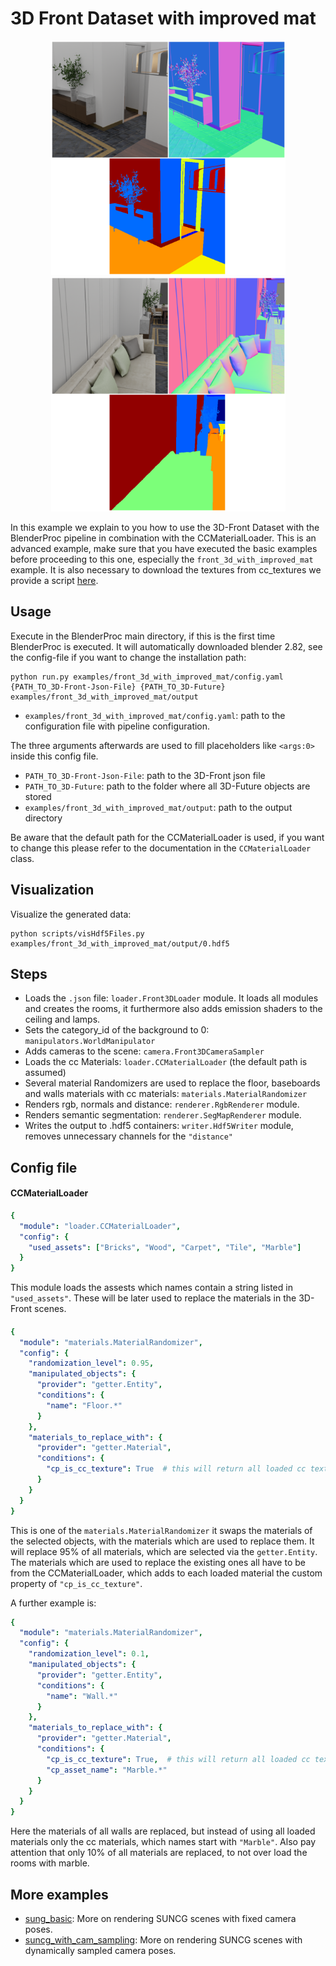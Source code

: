 # 3D Front Dataset with improved mat 

<p align="center">
<img src="rendering_0.png" alt="Front readme image" width=375>
<img src="rendering_1.png" alt="Front readme image" width=375>
</p>

In this example we explain to you how to use the 3D-Front Dataset with the BlenderProc pipeline in combination with the CCMaterialLoader.
This is an advanced example, make sure that you have executed the basic examples before proceeding to this one, especially the `front_3d_with_improved_mat` example.
It is also necessary to download the textures from cc_textures we provide a script [here](../../scripts/download_cc_textures.py).

## Usage

Execute in the BlenderProc main directory, if this is the first time BlenderProc is executed. It will automatically downloaded blender 2.82, see the config-file if you want to change the installation path:

```
python run.py examples/front_3d_with_improved_mat/config.yaml {PATH_TO_3D-Front-Json-File} {PATH_TO_3D-Future} examples/front_3d_with_improved_mat/output 
```

* `examples/front_3d_with_improved_mat/config.yaml`: path to the configuration file with pipeline configuration.

The three arguments afterwards are used to fill placeholders like `<args:0>` inside this config file.
* `PATH_TO_3D-Front-Json-File`: path to the 3D-Front json file 
* `PATH_TO_3D-Future`: path to the folder where all 3D-Future objects are stored 
* `examples/front_3d_with_improved_mat/output`: path to the output directory

Be aware that the default path for the CCMaterialLoader is used, if you want to change this please refer to the documentation in the `CCMaterialLoader` class.

## Visualization

Visualize the generated data:

```
python scripts/visHdf5Files.py examples/front_3d_with_improved_mat/output/0.hdf5
```

## Steps

* Loads the `.json` file: `loader.Front3DLoader` module. It loads all modules and creates the rooms, it furthermore also adds emission shaders to the ceiling and lamps.
* Sets the category_id of the background to 0: `manipulators.WorldManipulator`
* Adds cameras to the scene: `camera.Front3DCameraSampler`
* Loads the cc Materials: `loader.CCMaterialLoader` (the default path is assumed)
* Several material Randomizers are used to replace the floor, baseboards and walls materials with cc materials: `materials.MaterialRandomizer`
* Renders rgb, normals and distance: `renderer.RgbRenderer` module.
* Renders semantic segmentation: `renderer.SegMapRenderer` module.
* Writes the output to .hdf5 containers: `writer.Hdf5Writer` module, removes unnecessary channels for the `"distance"`

## Config file

#### CCMaterialLoader

```yaml
{
  "module": "loader.CCMaterialLoader",
  "config": {
    "used_assets": ["Bricks", "Wood", "Carpet", "Tile", "Marble"]
  }
}
```

This module loads the assests which names contain a string listed in `"used_assets"`.
These will be later used to replace the materials in the 3D-Front scenes.

#### 

```yaml
{
  "module": "materials.MaterialRandomizer",
  "config": {
    "randomization_level": 0.95,
    "manipulated_objects": {
      "provider": "getter.Entity",
      "conditions": {
        "name": "Floor.*"
      }
    },
    "materials_to_replace_with": {
      "provider": "getter.Material",
      "conditions": {
        "cp_is_cc_texture": True  # this will return all loaded cc textures
      }
    }
  }
}
```

This is one of the `materials.MaterialRandomizer` it swaps the materials of the selected objects, with the materials which are used to replace them.
It will replace 95% of all materials, which are selected via the `getter.Entity`. 
The materials which are used to replace the existing ones all have to be from the CCMaterialLoader, which adds to each loaded material the custom property of `"cp_is_cc_texture"`.

A further example is: 

```yaml
{
  "module": "materials.MaterialRandomizer",
  "config": {
    "randomization_level": 0.1,
    "manipulated_objects": {
      "provider": "getter.Entity",
      "conditions": {
        "name": "Wall.*"
      }
    },
    "materials_to_replace_with": {
      "provider": "getter.Material",
      "conditions": {
        "cp_is_cc_texture": True,  # this will return all loaded cc textures
        "cp_asset_name": "Marble.*"
      }
    }
  }
}
```

Here the materials of all walls are replaced, but instead of using all loaded materials only the cc materials, which names start with `"Marble"`.
Also pay attention that only 10% of all materials are replaced, to not over load the rooms with marble.

## More examples

* [sung_basic](../suncg_basic): More on rendering SUNCG scenes with fixed camera poses.
* [suncg_with_cam_sampling](../suncg_with_cam_sampling): More on rendering SUNCG scenes with dynamically sampled camera poses.

